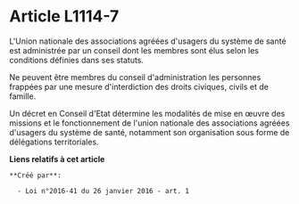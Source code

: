 # Article L1114-7

L'Union nationale des associations agréées d'usagers du système de santé est administrée par un conseil dont les membres sont
élus selon les conditions définies dans ses statuts. 

Ne peuvent être membres du conseil d'administration les personnes frappées par une mesure d'interdiction des droits civiques,
civils et de famille. 

Un décret en Conseil d'Etat détermine les modalités de mise en œuvre des missions et le fonctionnement de l'union nationale
des associations agréées d'usagers du système de santé, notamment son organisation sous forme de délégations territoriales.

**Liens relatifs à cet article**

	**Créé par**:

	  - Loi n°2016-41 du 26 janvier 2016 - art. 1
